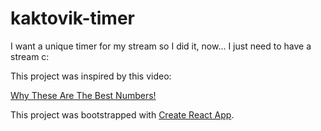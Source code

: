 # kaktovik-timer

I want a unique timer for my stream so I did it, now... I just need to have a stream c:

This project was inspired by this video:

[Why These Are The Best Numbers!](https://www.youtube.com/watch?v=EyS6FfczH0Q)


This project was bootstrapped with [Create React App](https://github.com/facebook/create-react-app).
